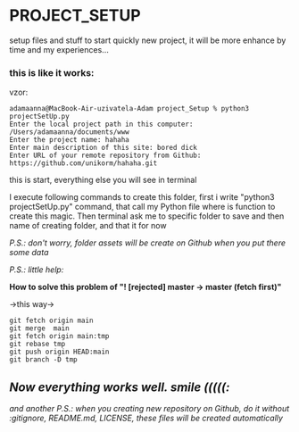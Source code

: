# PROJECT_SETUP
setup files and stuff to start quickly new project, it will be more enhance by time and my experiences...

### this is like it works:  
vzor:  

```git
adamaanna@MacBook-Air-uzivatela-Adam project_Setup % python3 projectSetUp.py
Enter the local project path in this computer: /Users/adamaanna/documents/www
Enter the project name: hahaha
Enter main description of this site: bored dick
Enter URL of your remote repository from Github: https://github.com/unikorm/hahaha.git  
```  
this is start, everything else you will see in terminal 

I execute following commands to create this folder, first i write "python3 projectSetUp.py" command, that call my Python file where is function to create this magic. Then terminal ask me to specific folder to save and then name of creating folder, and that it for now

*P.S.: don't worry, folder assets will be create on Github when you put there some data*


*P.S.: little help:*

**How to solve this problem of "! [rejected] master -> master (fetch first)"**

->this way->
```git   
git fetch origin main  
git merge  main  
git fetch origin main:tmp  
git rebase tmp  
git push origin HEAD:main  
git branch -D tmp  
```

## *Now everything works well. smile (((((:*  

*and another P.S.: when you creating new repository on Github, do it without :gitignore, README.md, LICENSE, these files will be created automatically*  



